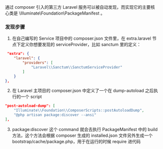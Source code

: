 通过 composer 引入的第三方 Laravel 服务可以被自动发现，而实现它的主要核心类是 \Illuminate\Foundation\PackageManifest 。

### 发现步骤
1. 在自己编写的 Service 项目中的 composer.json 文件里，在 extra.laravel 节点下定义你想要发现的 serviceProvider，比如 sanctum 里的定义：
```json
 "extra": {
    "laravel": {
        "providers": [
            "Laravel\\Sanctum\\SanctumServiceProvider"
        ]
    }
},
```
2. 在 Laravel 主项目的 composer.json 中定义了一个在 dump-autoload 之后执行的一个 script
```json
"post-autoload-dump": [
    "Illuminate\\Foundation\\ComposerScripts::postAutoloadDump",
    "@php artisan package:discover --ansi"
],
```
3. package:discover 这个 command 就会去执行 PackageManifest 中的 build 方法，这个方法会根据 composer 生成的 installed.json 文件另外生成一个 bootstrap/cache/package.php，用于在运行的时候 require 进代码

